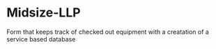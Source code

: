 # Midsize-LLP
Form that keeps track of checked out equipment with a creatation of a service based database

